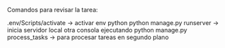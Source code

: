 Comandos para revisar la tarea: 

 .env/Scripts/activate -> activar env python
 python manage.py runserver -> inicia servidor local 
 otra consola ejecutando python manage.py process_tasks -> para procesar tareas en segundo plano 
